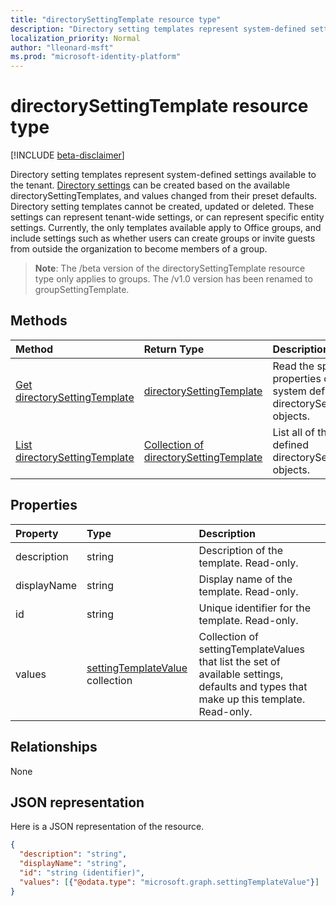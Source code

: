 ```yaml
---
title: "directorySettingTemplate resource type"
description: "Directory setting templates represent system-defined settings available to the tenant. Directory settings can be created based on the available directorySettingTemplates, and values changed from their preset defaults. Directory setting templates cannot be created, updated or deleted. These settings can represent tenant-wide settings, or can represent specific entity settings.  Currently, the only templates available apply to Office groups, and include settings such as whether users can create groups or invite guests from outside the organization to become members of a group."
localization_priority: Normal
author: "lleonard-msft"
ms.prod: "microsoft-identity-platform"
---
```


# directorySettingTemplate resource type

[!INCLUDE [beta-disclaimer](../../includes/beta-disclaimer.md)]

Directory setting templates represent system-defined settings available to the tenant. [Directory settings](directorysetting.md) can be created based on the available directorySettingTemplates, and values changed from their preset defaults. Directory setting templates cannot be created, updated or deleted. These settings can represent tenant-wide settings, or can represent specific entity settings.  Currently, the only templates available apply to Office groups, and include settings such as whether users can create groups or invite guests from outside the organization to become members of a group.

> **Note**: The /beta version of the directorySettingTemplate resource type only applies to groups. The /v1.0 version has been renamed to groupSettingTemplate.

## Methods

| Method		   | Return Type	|Description|
|:---------------|:--------|:----------|
|[Get directorySettingTemplate](../api/directorysettingtemplate-get.md) | [directorySettingTemplate](directorysettingtemplate.md) |Read the specific properties of one of the system defined directorySettingTemplate objects.|
|[List directorySettingTemplate](../api/directorysettingtemplate-list.md) | [Collection of directorySettingTemplate](directorysettingtemplate.md) |List all of the system defined directorySettingTemplate objects.|

## Properties
| Property	   | Type	|Description|
|:---------------|:--------|:----------|
|description|string|Description of the template. Read-only.|
|displayName|string|Display name of the template. Read-only. |
|id|string| Unique identifier for the template. Read-only.|
|values|[settingTemplateValue](settingtemplatevalue.md) collection| Collection of settingTemplateValues that list the set of available settings, defaults and types that make up this template.  Read-only. |

## Relationships
None


## JSON representation

Here is a JSON representation of the resource.

<!-- {
  "blockType": "resource",
  "optionalProperties": [

  ],
  "@odata.type": "microsoft.graph.directorySettingTemplate"
}-->

```json
{
  "description": "string",
  "displayName": "string",
  "id": "string (identifier)",
  "values": [{"@odata.type": "microsoft.graph.settingTemplateValue"}]
}

```

<!-- uuid: 8fcb5dbc-d5aa-4681-8e31-b001d5168d79
2015-10-25 14:57:30 UTC -->
<!--
{
  "type": "#page.annotation",
  "description": "directorySettingTemplate resource",
  "keywords": "",
  "section": "documentation",
  "tocPath": "",
  "suppressions": [
    "Error: /api-reference/beta/resources/directorysettingtemplate.md:\r\n      Exception processing links.\r\n    System.ArgumentException: Link Definition was null. Link text: !INCLUDE [beta-disclaimer](../../includes/beta-disclaimer.md)\r\n      at ApiDoctor.Validation.DocFile.get_LinkDestinations()\r\n      at ApiDoctor.Validation.DocSet.ValidateLinks(Boolean includeWarnings, String[] relativePathForFiles, IssueLogger issues, Boolean requireFilenameCaseMatch, Boolean printOrphanedFiles)"
  ]
}
-->
